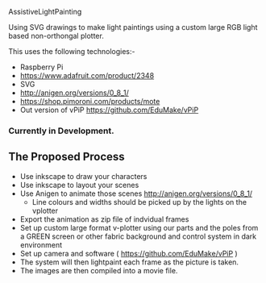  AssistiveLightPainting

Using SVG drawings to make light paintings using a custom large RGB light based non-orthongal plotter.

This uses the following technologies:-
 - Raspberry Pi
 - https://www.adafruit.com/product/2348
 - SVG
 - http://anigen.org/versions/0_8_1/
 - https://shop.pimoroni.com/products/mote
 - Out version of vPiP   https://github.com/EduMake/vPiP

### Currently in Development.

## The Proposed Process

- Use inkscape to draw your characters
- Use inkscape to layout your scenes 
- Use Anigen to animate those scenes http://anigen.org/versions/0_8_1/
  - Line colours and widths should be picked up by the lights on the vplotter
- Export the animation as zip file of indvidual frames
- Set up custom large format v-plotter using our parts and the poles from a GREEN screen or other fabric background and control system in dark environment
- Set up camera and software ( https://github.com/EduMake/vPiP )
- The system will then lightpaint each frame as the picture is taken.
- The images are then compiled into a movie file.

